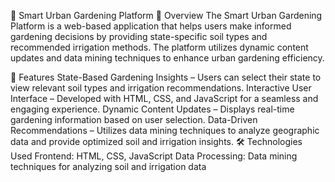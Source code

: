 🌱 Smart Urban Gardening Platform
📌 Overview
The Smart Urban Gardening Platform is a web-based application that helps users make informed gardening decisions by providing state-specific soil types and recommended irrigation methods. The platform utilizes dynamic content updates and data mining techniques to enhance urban gardening efficiency.

🚀 Features
State-Based Gardening Insights – Users can select their state to view relevant soil types and irrigation recommendations.
Interactive User Interface – Developed with HTML, CSS, and JavaScript for a seamless and engaging experience.
Dynamic Content Updates – Displays real-time gardening information based on user selection.
Data-Driven Recommendations – Utilizes data mining techniques to analyze geographic data and provide optimized soil and irrigation insights.
🛠️ Technologies Used
Frontend: HTML, CSS, JavaScript
Data Processing: Data mining techniques for analyzing soil and irrigation data

